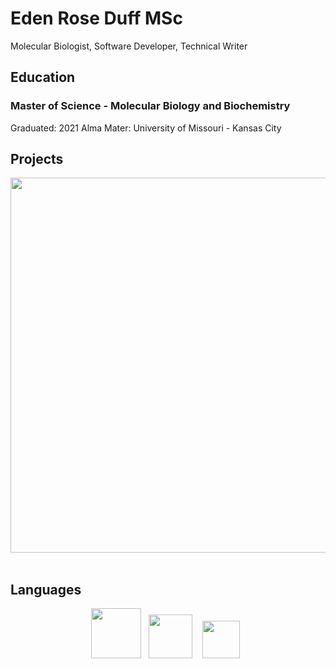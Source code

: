 # Eden Rose Duff MSc

Molecular Biologist, Software Developer, Technical Writer

## Education

### Master of Science - Molecular Biology and Biochemistry

Graduated: 2021
Alma Mater: University of Missouri - Kansas City

## Projects

<p align="center">
  <a href="https://oziproject.dev"><img src="{{ site.baseurl }}/img/ozi_social_logo.png" width="600" /></a>&nbsp;&nbsp;
</p>

## Languages

<p align="center">
  <img src="{{ site.baseurl }}/img/cython_logo.png" width="80" />&nbsp;&nbsp;
  <img src="{{ site.baseurl }}/img/c_logo.png" width="70" /> &nbsp;&nbsp;
  <img src="{{ site.baseurl }}/img/python_logo.png" width="60" />&nbsp;&nbsp;
</p>

